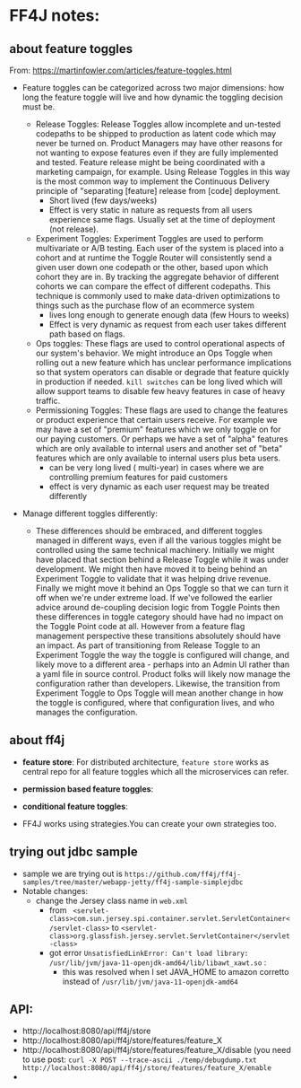 # FF4J notes:

## about feature toggles
From: 
https://martinfowler.com/articles/feature-toggles.html


- Feature toggles can be categorized across two major dimensions: how long the feature toggle will live and how dynamic the toggling decision must be.
  - Release Toggles: Release Toggles allow incomplete and un-tested codepaths to be shipped to production as latent code which may never be turned on. Product Managers may have other reasons for not wanting to expose features even if they are fully implemented and tested. Feature release might be being coordinated with a marketing campaign, for example. Using Release Toggles in this way is the most common way to implement the Continuous Delivery principle of "separating [feature] release from [code] deployment.
    - Short lived (few days/weeks)
    - Effect is very static in nature as requests from all users experience same flags. Usually set at the time of deployment (not release). 
  - Experiment Toggles: Experiment Toggles are used to perform multivariate or A/B testing. Each user of the system is placed into a cohort and at runtime the Toggle Router will consistently send a given user down one codepath or the other, based upon which cohort they are in. By tracking the aggregate behavior of different cohorts we can compare the effect of different codepaths. This technique is commonly used to make data-driven optimizations to things such as the purchase flow of an ecommerce system
    - lives long enough to generate enough data (few Hours to weeks)
    - Effect is very dynamic as request from each user takes different path based on flags.
  - Ops toggles: These flags are used to control operational aspects of our system's behavior. We might introduce an Ops Toggle when rolling out a new feature which has unclear performance implications so that system operators can disable or degrade that feature quickly in production if needed. `kill switches` can be long lived which will allow support teams to disable few heavy features in case of heavy traffic.
  - Permissioning Toggles: These flags are used to change the features or product experience that certain users receive. For example we may have a set of "premium" features which we only toggle on for our paying customers. Or perhaps we have a set of "alpha" features which are only available to internal users and another set of "beta" features which are only available to internal users plus beta users.
    - can be very long lived ( multi-year) in cases where we are controlling premium features for paid customers
    - effect is very dynamic as each user request may be treated differently
 
- Manage different toggles differently:
  - These differences should be embraced, and different toggles managed in different ways, even if all the various toggles might be controlled using the same technical machinery. Initially we might have placed that section behind a Release Toggle while it was under development. We might then have moved it to being behind an Experiment Toggle to validate that it was helping drive revenue. Finally we might move it behind an Ops Toggle so that we can turn it off when we're under extreme load. If we've followed the earlier advice around de-coupling decision logic from Toggle Points then these differences in toggle category should have had no impact on the Toggle Point code at all. However from a feature flag management perspective these transitions absolutely should have an impact. As part of transitioning from Release Toggle to an Experiment Toggle the way the toggle is configured will change, and likely move to a different area - perhaps into an Admin UI rather than a yaml file in source control. Product folks will likely now manage the configuration rather than developers. Likewise, the transition from Experiment Toggle to Ops Toggle will mean another change in how the toggle is configured, where that configuration lives, and who manages the configuration.

## about ff4j

- **feature store**: For distributed architecture, `feature store` works as central repo for all feature toggles which all the microservices can refer.
- **permission based feature toggles**: 
- **conditional feature toggles**:


- FF4J works using strategies.You can create your own strategies too.


## trying out jdbc sample

- sample we are trying out is `https://github.com/ff4j/ff4j-samples/tree/master/webapp-jetty/ff4j-sample-simplejdbc`
- Notable changes:
  - change the Jersey class name in `web.xml` 
    - from ` <servlet-class>com.sun.jersey.spi.container.servlet.ServletContainer</servlet-class>` to `<servlet-class>org.glassfish.jersey.servlet.ServletContainer</servlet-class>`
    - got error `UnsatisfiedLinkError: Can't load library: /usr/lib/jvm/java-11-openjdk-amd64/lib/libawt_xawt.so` : 
      - this was resolved when I set JAVA_HOME to amazon corretto instead of `/usr/lib/jvm/java-11-openjdk-amd64`



## API:
- http://localhost:8080/api/ff4j/store
- http://localhost:8080/api/ff4j/store/features/feature_X
- http://localhost:8080/api/ff4j/store/features/feature_X/disable (you need to use post: `curl -X POST --trace-ascii ./temp/debugdump.txt http://localhost:8080/api/ff4j/store/features/feature_X/enable`
- 
